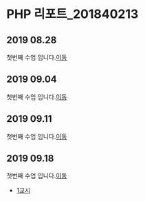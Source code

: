 # PHP 리포트_201840213


## 2019 08.28 
첫번째 수업 입니다.[이동](./01)
 <!-- <a href ="D:\phpstudy\docs\1week.pdf">이동</a> -->

## 2019 09.04
첫번째 수업 입니다.[이동](./02/lecture_02)

## 2019 09.11 
첫번째 수업 입니다.[이동](03)

## 2019 09.18 
첫번째 수업 입니다.[이동](04)

* [1교시](04/01)